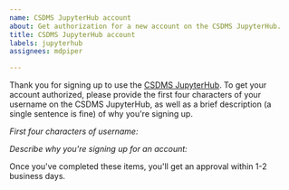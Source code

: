 ```yaml
---
name: CSDMS JupyterHub account
about: Get authorization for a new account on the CSDMS JupyterHub.
title: CSDMS JupyterHub account
labels: jupyterhub
assignees: mdpiper

---
```


Thank you for signing up to use the [CSDMS JupyterHub](https://csdms.rc.colorado.edu). To get your account authorized, please provide the first four characters of your username on the CSDMS JupyterHub, as well as a brief description (a single sentence is fine) of why you're signing up.

*First four characters of username:*


*Describe why you're signing up for an account:*


Once you've completed these items, you'll get an approval within 1-2 business days.
